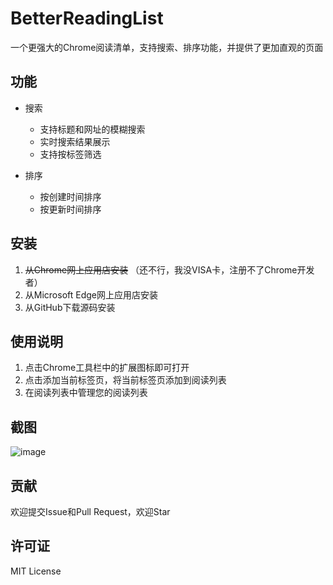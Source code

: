 # BetterReadingList

一个更强大的Chrome阅读清单，支持搜索、排序功能，并提供了更加直观的页面

## 功能

- 搜索
  - 支持标题和网址的模糊搜索
  - 实时搜索结果展示
  - 支持按标签筛选

- 排序
  - 按创建时间排序
  - 按更新时间排序

## 安装

1. ~~从Chrome网上应用店安装~~ （还不行，我没VISA卡，注册不了Chrome开发者）
2. 从Microsoft Edge网上应用店安装 
3. 从GitHub下载源码安装

## 使用说明

1. 点击Chrome工具栏中的扩展图标即可打开
2. 点击添加当前标签页，将当前标签页添加到阅读列表
3. 在阅读列表中管理您的阅读列表

## 截图
![image](https://github.com/user-attachments/assets/9b9b1e2b-5628-41ba-aaec-1e385c458b58)


## 贡献

欢迎提交Issue和Pull Request，欢迎Star

## 许可证

MIT License
